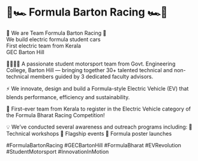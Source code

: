 <h1> 🏁🏎️ Formula Barton Racing 🏎️🏁 </h1>
                                 
🏁 We are Team Formula Barton Racing 🏁<br>
We build electric formula student cars<br>
First electric team from Kerala<br>
GEC Barton Hill

👨‍🔧👩‍🔧 A passionate student motorsport team from Govt. Engineering College, Barton Hill — bringing together 30+ talented technical and non-technical members guided by 3 dedicated faculty advisors.

⚡ We innovate, design and build a Formula-style Electric Vehicle (EV) that blends performance, efficiency and sustainability.

🌟 First-ever team from Kerala to register in the Electric Vehicle category of the Formula Bharat Racing Competition!

💡 We’ve conducted several awareness and outreach programs including:
🔧 Technical workshops
📢 Flagship events
📄 Formula poster launches

#FormulaBartonRacing #GECBartonHill #FormulaBharat #EVRevolution #StudentMotorsport #InnovationInMotion


